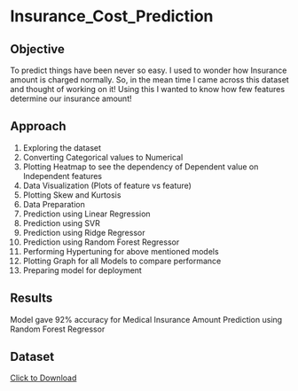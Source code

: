 # Insurance_Cost_Prediction
## Objective
To predict things have been never so easy. I used to wonder how Insurance amount is charged normally. So, in the mean time I came across this dataset and thought of working on it! Using this I wanted to know how few features determine our insurance amount!
## Approach 
1. Exploring the dataset
2. Converting Categorical values to Numerical
3. Plotting Heatmap to see the dependency of Dependent value on Independent features
4. Data Visualization (Plots of feature vs feature)
5. Plotting Skew and Kurtosis
6. Data Preparation
7. Prediction using Linear Regression
8. Prediction using SVR
9. Prediction using Ridge Regressor
10. Prediction using Random Forest Regressor
11. Performing Hypertuning for above mentioned models
12. Plotting Graph for all Models to compare performance
13. Preparing model for deployment
## Results
Model gave 92% accuracy for Medical Insurance Amount Prediction using Random Forest Regressor
## Dataset 
[Click to Download](https://www.kaggle.com/datasets/mirichoi0218/insurance)
